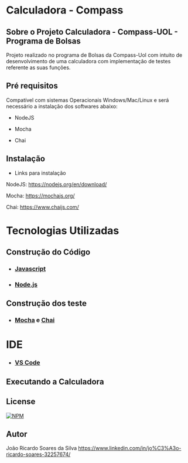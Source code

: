 # Calculadora - Compass


## Sobre o Projeto Calculadora - Compass-UOL - Programa de Bolsas

Projeto realizado no programa de Bolsas da Compass-Uol com intuito de desenvolvimento de uma calculadora com implementação de testes referente as suas funções.

## Pré requisitos

Compatível com sistemas Operacionais Windows/Mac/Linux e será necessário a instalação dos softwares abaixo:

+ NodeJS

+ Mocha

+ Chai

## Instalação

+ Links para instalação

NodeJS: https://nodejs.org/en/download/

Mocha: https://mochajs.org/

Chai: https://www.chaijs.com/


# **Tecnologias Utilizadas**

## **Construção do Código**

+ ###  <u>Javascript</u>
+ ###  <u>Node.js</u>



## **Construção dos teste**

+ ### <u>Mocha</u> e <u>Chai</u>



# **IDE**

+ ### **<u>VS Code</u>**



## Executando a Calculadora



## License

[![NPM](https://img.shields.io/apm/l/react)](https://github.com/Rico1882/LogicalForest_-Joao_Ricardo_Soares-_Compass/blob/Develop/license)






## Autor

João Ricardo Soares da Silva
https://www.linkedin.com/in/jo%C3%A3o-ricardo-soares-32257674/
